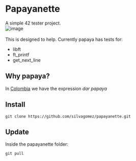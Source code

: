 # Papayanette

A simple 42 tester project.\
![image](https://github.com/silvagomez/papayanette/assets/38257521/41d9b587-961a-4175-9436-01ab277c7778)
\
\
This is designed to help.
Currently papaya has tests for: 
* libft
* ft_printf
* get_next_line

## Why papaya?
In [Colombia](https://www.colombia.co/) we have the expression _dar papaya_

## Install
```
git clone https://github.com/silvagomez/papayanette.git
```
## Update
Inside the papayanette folder:
```
git pull
```

